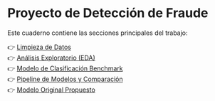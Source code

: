 # **Proyecto de Detección de Fraude**

Este cuaderno contiene las secciones principales del trabajo:

👉 [Limpieza de Datos](Limpieza.ipynb)  
👉 [Análisis Exploratorio (EDA)](EDA.ipynb)  
👉 [Modelo de Clasificación Benchmark](Modelo_clasificacion.ipynb)  
👉 [Pipeline de Modelos y Comparación](Pipeline_modelos.ipynb)  
👉 [Modelo Original Propuesto](Modelo_original.ipynb)
